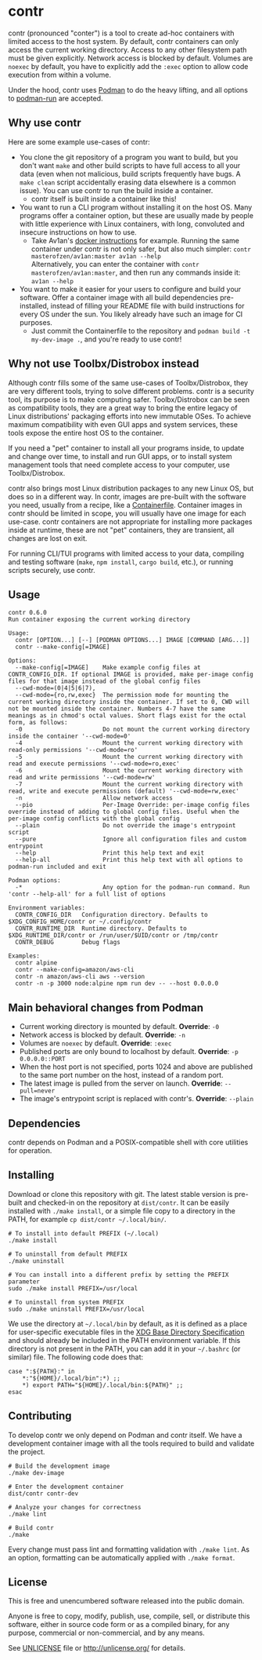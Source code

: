 # contr

contr (pronounced "conter") is a tool to create ad-hoc containers with limited access to the host system. By default, contr containers can only access the current working directory. Access to any other filesystem path must be given explicitly. Network access is blocked by default. Volumes are `noexec` by default, you have to explicitly add the `:exec` option to allow code execution from within a volume.

Under the hood, contr uses [Podman](https://podman.io/) to do the heavy lifting, and all options to [podman-run](https://docs.podman.io/en/latest/markdown/podman-run.1.html) are accepted.

## Why use contr

Here are some example use-cases of contr:

* You clone the git repository of a program you want to build, but you don't want `make` and other build scripts to have full access to all your data (even when not malicious, build scripts frequently have bugs. A `make clean` script accidentally erasing data elsewhere is a common issue). You can use contr to run the build inside a container.
  * contr itself is built inside a container like this!
* You want to run a CLI program without installing it on the host OS. Many programs offer a container option, but these are usually made by people with little experience with Linux containers, with long, convoluted and insecure instructions on how to use.
  * Take Av1an's [docker instructions](https://github.com/master-of-zen/Av1an/blob/master/docs/DOCKER.md) for example. Running the same container under contr is not only safer, but also much simpler: `contr masterofzen/av1an:master av1an --help`  
  Alternatively, you can enter the container with `contr masterofzen/av1an:master`, and then run any commands inside it: `av1an --help`
* You want to make it easier for your users to configure and build your software. Offer a container image with all build dependencies pre-installed, instead of filling your README file with build instructions for every OS under the sun. You likely already have such an image for CI purposes.
  * Just commit the Containerfile to the repository and `podman build -t my-dev-image .`, and you're ready to use contr!

## Why not use Toolbx/Distrobox instead

Although contr fills some of the same use-cases of Toolbx/Distrobox, they are very different tools, trying to solve different problems. contr is a security tool, its purpose is to make computing safer. Toolbx/Distrobox can be seen as compatibility tools, they are a great way to bring the entire legacy of Linux distributions' packaging efforts into new immutable OSes. To achieve maximum compatibility with even GUI apps and system services, these tools expose the entire host OS to the container.

If you need a "pet" container to install all your programs inside, to update and change over time, to install and run GUI apps, or to install system management tools that need complete access to your computer, use Toolbx/Distrobox.

contr also brings most Linux distribution packages to any new Linux OS, but does so in a different way. In contr, images are pre-built with the software you need, usually from a recipe, like a [Containerfile](https://github.com/containers/common/blob/main/docs/Containerfile.5.md). Container images in contr should be limited in scope, you will usually have one image for each use-case. contr containers are not appropriate for installing more packages inside at runtime, these are not "pet" containers, they are transient, all changes are lost on exit.

For running CLI/TUI programs with limited access to your data, compiling and testing software (`make`, `npm install`, `cargo build`, etc.), or running scripts securely, use contr.

## Usage
```
contr 0.6.0
Run container exposing the current working directory

Usage:
  contr [OPTION...] [--] [PODMAN OPTIONS...] IMAGE [COMMAND [ARG...]]
  contr --make-config[=IMAGE]

Options:
  --make-config[=IMAGE]    Make example config files at CONTR_CONFIG_DIR. If optional IMAGE is provided, make per-image config files for that image instead of the global config files
  --cwd-mode=(0|4|5|6|7),
  --cwd-mode={ro,rw,exec}  The permission mode for mounting the current working directory inside the container. If set to 0, CWD will not be mounted inside the container. Numbers 4-7 have the same meanings as in chmod's octal values. Short flags exist for the octal form, as follows:
  -0                       Do not mount the current working directory inside the container '--cwd-mode=0'
  -4                       Mount the current working directory with read-only permissions '--cwd-mode=ro'
  -5                       Mount the current working directory with read and execute permissions '--cwd-mode=ro,exec'
  -6                       Mount the current working directory with read and write permissions '--cwd-mode=rw'
  -7                       Mount the current working directory with read, write and execute permissions (default) '--cwd-mode=rw,exec'
  -n                       Allow network access
  --pio                    Per-Image Override: per-image config files override instead of adding to global config files. Useful when the per-image config conflicts with the global config
  --plain                  Do not override the image's entrypoint script
  --pure                   Ignore all configuration files and custom entrypoint
  --help                   Print this help text and exit
  --help-all               Print this help text with all options to podman-run included and exit

Podman options:
  -*                       Any option for the podman-run command. Run 'contr --help-all' for a full list of options

Environment variables:
  CONTR_CONFIG_DIR   Configuration directory. Defaults to $XDG_CONFIG_HOME/contr or ~/.config/contr
  CONTR_RUNTIME_DIR  Runtime directory. Defaults to $XDG_RUNTIME_DIR/contr or /run/user/$UID/contr or /tmp/contr
  CONTR_DEBUG        Debug flags

Examples:
  contr alpine
  contr --make-config=amazon/aws-cli
  contr -n amazon/aws-cli aws --version
  contr -n -p 3000 node:alpine npm run dev -- --host 0.0.0.0
```

## Main behavioral changes from Podman

* Current working directory is mounted by default. **Override**: `-0`
* Network access is blocked by default. **Override**: `-n`
* Volumes are `noexec` by default. **Override**: `:exec`
* Published ports are only bound to localhost by default. **Override**: `-p 0.0.0.0::PORT`
* When the host port is not specified, ports 1024 and above are published to the same port number on the host, instead of a random port.
* The latest image is pulled from the server on launch. **Override**: `--pull=never`
* The image's entrypoint script is replaced with contr's. **Override**: `--plain`

## Dependencies
contr depends on Podman and a POSIX-compatible shell with core utilities for operation.

## Installing
Download or clone this repository with git. The latest stable version is pre-built and checked-in on the repository at `dist/contr`. It can be easily installed with `./make install`, or a simple file copy to a directory in the PATH, for example `cp dist/contr ~/.local/bin/`.

```shell
# To install into default PREFIX (~/.local)
./make install

# To uninstall from default PREFIX
./make uninstall

# You can install into a different prefix by setting the PREFIX parameter
sudo ./make install PREFIX=/usr/local

# To uninstall from system PREFIX
sudo ./make uninstall PREFIX=/usr/local
```

We use the directory at `~/.local/bin` by default, as it is defined as a place for user-specific executable files in the [XDG Base Directory Specification](https://specifications.freedesktop.org/basedir-spec/basedir-spec-latest.html) and should already be included in the PATH environment variable. If this directory is not present in the PATH, you can add it in your `~/.bashrc` (or similar) file. The following code does that:
```shell
case ":${PATH}:" in
    *:"${HOME}/.local/bin":*) ;;
    *) export PATH="${HOME}/.local/bin:${PATH}" ;;
esac
```

## Contributing
To develop contr we only depend on Podman and contr itself. We have a development container image with all the tools required to build and validate the project.

```shell
# Build the development image
./make dev-image

# Enter the development container
dist/contr contr-dev

# Analyze your changes for correctness
./make lint

# Build contr
./make
```

Every change must pass lint and formatting validation with `./make lint`. As an option, formatting can be automatically applied with `./make format`.

## License
This is free and unencumbered software released into the public domain.

Anyone is free to copy, modify, publish, use, compile, sell, or
distribute this software, either in source code form or as a compiled
binary, for any purpose, commercial or non-commercial, and by any
means.

See [UNLICENSE](UNLICENSE) file or http://unlicense.org/ for details.
